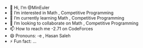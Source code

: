 - 👋 Hi, I’m @MinEuler
- 👀 I’m interested in Math , Competitive Programming
- 🌱 I’m currently learning Math , Competitive Programming
- 💞️ I’m looking to collaborate on Math , Competitive Programming
- 📫 How to reach me -2.71 on CodeForces
- 😄 Pronouns: -e , Hasan Saleh
- ⚡ Fun fact: ...

<!---
MinEuler/MinEuler is a ✨ special ✨ repository because its `README.md` (this file) appears on your GitHub profile.
You can click the Preview link to take a look at your changes.
--->
